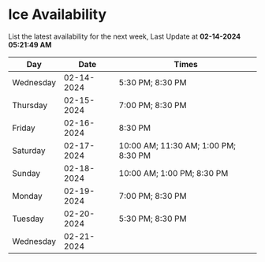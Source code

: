 # Ice Availability

List the latest availability for the next week, Last Update at **02-14-2024 05:21:49 AM**

| Day         | Date        | Times       |
| ----------- | ----------- | ----------- |
|Wednesday|02-14-2024|5:30 PM; 8:30 PM|
|Thursday|02-15-2024|7:00 PM; 8:30 PM|
|Friday|02-16-2024|8:30 PM|
|Saturday|02-17-2024|10:00 AM; 11:30 AM; 1:00 PM; 8:30 PM|
|Sunday|02-18-2024|10:00 AM; 1:00 PM; 8:30 PM|
|Monday|02-19-2024|7:00 PM; 8:30 PM|
|Tuesday|02-20-2024|5:30 PM; 8:30 PM|
|Wednesday|02-21-2024||
